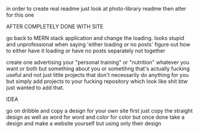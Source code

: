 in order to create real readme just look at photo-library readme then alter for this one

AFTER COMPLETELY DONE WITH SITE

go back to MERN stack application and change the loading. looks stupid and unprofessional when saying 'either loading or no posts'
figure out how to either have it loading or have no posts separately not together

create one advertising your "personal training" or "nutrition" whatever you want or both but something about you or sometihng that's actually fucking useful and not just little projects that don't necessarily do anything for you but simply add projects to your fucking repository which look like shit btw just wanted to add that.

IDEA

go on dribble and copy a design for your own site first just copy the straight design as well as word for word and color for color but once done
take a design and make a website yourself but using only their design
